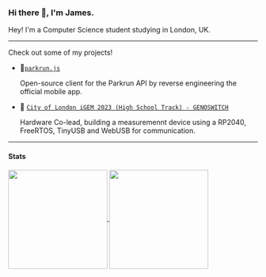 ### Hi there 👋, I'm James.

Hey! I'm a Computer Science student studying in London, UK.

---


Check out some of my projects!

- 🏃[`parkrun.js`](https://parkrun.js.org)

  Open-source client for the Parkrun API by reverse engineering the official mobile app.

- 🥼 [`City of London iGEM 2023 (High School Track) - GENOSWITCH`](https://2023.igem.wiki/city-of-london-uk/)

  Hardware Co-lead, building a measuremennt device using a RP2040, FreeRTOS, TinyUSB and WebUSB for communication.

---

#### Stats

<a href="https://github.com/anuraghazra/github-readme-stats">
  <img height=200 align="center" src="https://github-readme-stats.vercel.app/api?username=jcxldn&show_icons=true&theme=transparent"/>
</a>
<a href="https://github.com/anuraghazra/github-readme-stats">
  <img height=200 align="center" src="https://github-readme-stats.vercel.app/api/top-langs/?username=jcxldn&size_weight=0.5&count_weight=0.5&theme=transparent&layout=compact"/>
</a>

<!--
**jcxldn/jcxldn** is a ✨ _special_ ✨ repository because its `README.md` (this file) appears on your GitHub profile.

Here are some ideas to get you started:

- 🔭 I’m currently working on ...
- 🌱 I’m currently learning ...
- 👯 I’m looking to collaborate on ...
- 🤔 I’m looking for help with ...
- 💬 Ask me about ...
- 📫 How to reach me: ...
- 😄 Pronouns: ...
- ⚡ Fun fact: ...
-->
